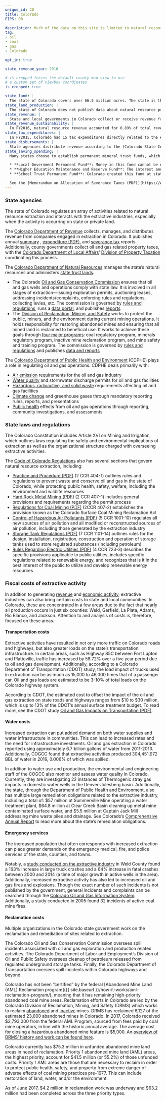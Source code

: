```yaml
---
unique_id: CO
title: Colorado
FIPS: 08

description: Much of the data on this site is limited to natural resource extraction on federal land, which represents 35.9% of all land in Colorado.
tag:
- oil
- coal
- gas
- Colorado

opt_in: true

state_revenue_year: 2016

# is_cropped forces the default county map view to use
# a custom set of viewbox coordinates
is_cropped: true

state_land: |
  The state of Colorado covers over 66.5 million acres. The state is the owner and steward of 2.8 million acres of land and 4 million acres of mineral rights. In total, it owns 4% of land in Colorado, making it the state’s second-largest landowner, just behind the federal government.
state_land_production: |
  The state of Colorado does not publish data about natural resource production on state lands. To obtain this data, contact the [Colorado State Land Board](https://colorado.gov/statelandboard).
state_revenue: |
  State and local governments in Colorado collect or receive revenue from natural resource extraction on federal, state, and private lands.
state_revenue_sustainability: |
  In FY2016, natural resource revenue accounted for 0.89% of total revenue collected by the Colorado Department of Revenue. Colorado has a diverse set of revenue streams; however, the downturn of oil and gas markets in 2016 did have a substantial impact on certain government funds. The State Land Board, for example, saw its total trust revenue decrease by 28% due to a 35% decrease in mineral revenues.
state_tax_expenditures: |
  In FY2015, Colorado had 15 tax expenditures directly related to the extractive industries which reduced state and local revenue. Data on the exact revenue impact for all expenditures is largely unavailable due to confidentiality requirements or inability to collect that information, however, the Oil and Gas Ad Valorem Credit had an impact of $134,915,000. The Colorado Department of Revenue outlines tax expenditures in its annual [Tax Profile and Expenditure Report (PDF)](https://www.colorado.gov/pacific/sites/default/files/2016%20Tax%20Profile%20and%20Expenditure%20Report.pdf).
state_disbursements: |
  State agencies distribute revenue according to the [Colorado State Code](https://www.sos.state.co.us/CCR/Welcome.do). In addition to receiving distributions from the state, counties also collect and distribute revenue from local taxes, chiefly property taxes. Weld County, for example, produces the most oil and gas in the state, and generates a significant portion of its property tax revenue from oil and gas. It then disburses this revenue to help fund local schools, fire departments, libraries, towns, and water districts, among other items. For more details on how Weld County disburses property tax revenue see the county’s [distribution statements and treasurer reports](https://www.weldgov.com/cms/One.aspx?portalId=169&pageId=2451).
state_saving_spending: |
  Many states choose to establish permanent mineral trust funds, which can help governments smooth revenue and investments across boom and bust cycles. In FY2016, Colorado saved 28.05% of total state revenue from extractive activities. In a given year, most of Colorado’s saved extractive revenues goes to one of these funds:

  * **Local Government Permanent Fund**: Money in this fund cannot be used for any purpose except when the amount of Federal Mineral Lease revenue is 10% less than the amount received the previous year.
  * **Higher Education Maintenance and Reserve Fund**: The interest and income earned on this fund is used for maintenance projects controlled by the Colorado Commission on Higher Education’s Capital Improvements Program. The principal in this fund must remain unused unless General Fund revenue is projected to dip below the required 4% reserve.
  * **School Trust Permanent Fund**: Colorado created this fund at statehood. Interest generated on the principal must support K-12 education. Interest earnings of the fund are credited to the Public School Income Fund and transferred to the Colorado Department of Education.

  See the [Memorandum on Allocation of Severance Taxes (PDF)](https://www.colorado.gov/pacific/sites/default/files/Allocation%20of%20Severance%20Taxes.pdf) or [Public School Permanent Fund Investment Policy (PDF)](https://www.colorado.gov/pacific/sites/default/files/atoms/files/Public%20School%20Permanent%20Fund%202010%20Investment%20Policy%20-%20Approved%20March%2015%202017.pdf) for more detail.
---
```

<!-- State governance -->

### State agencies

The state of Colorado regulates an array of activities related to natural resource extraction and interacts with the extractive industries, especially when the activity is occurring on state or private land.

The [Colorado Department of Revenue](https://www.colorado.gov/revenue) collects, manages, and distributes revenue from companies engaged in extraction in Colorado. It publishes annual [summary](https://www.colorado.gov/pacific/revenue/annual-report) , [expenditure (PDF)](https://www.colorado.gov/pacific/sites/default/files/2016%20Tax%20Profile%20and%20Expenditure%20Report.pdf), and [severance tax](https://www.colorado.gov/pacific/tax/severance-tax-file) reports. Additionally, county governments collect oil and gas related property taxes, with the [Colorado Department of Local Affairs](https://www.colorado.gov/dola)’ [Division of Property Taxation](https://www.colorado.gov/pacific/dola/property-taxation) coordinating this process.

The [Colorado Department of Natural Resources](http://dnr.state.co.us/Pages/DNRDefault.aspx) manages the state’s natural resources and administers [state trust lands](https://www.colorado.gov/pacific/statelandboard).

* The Colorado [Oil and Gas Conservation Commission](http://cogcc.state.co.us/#/home) ensures that oil and gas wells and operations comply with state law. It is involved in all stages of extraction—issuing exploration permits, auctioning leases, addressing incidents/complaints, enforcing rules and regulations, collecting levies, etc. The commission is governed by [rules and regulations](http://cogcc.state.co.us/#/overview), runs a [data portal](http://cogcc.state.co.us/data.html#/cogis), and publishes [reports](http://cogcc.state.co.us/library.html#/areareports).
* The [Division of Reclamation, Mining, and Safety](http://mining.state.co.us/Pages/Home.aspx) works to protect the public, miners, and the environment during current mining operations. It holds responsibility for restoring abandoned mines and ensuring that all mined land is reclaimed to beneficial use. It works to achieve these goals through [four major programs](http://mining.state.co.us/PROGRAMS/Pages/default.aspx): coal regulatory program, minerals regulatory program, inactive mine reclamation program, and mine safety and training program. The commission is governed by [rules and regulations](http://mining.state.co.us/Rules/Pages/home.aspx) and publishes [data and reports](http://mining.state.co.us/Reports/Pages/default.aspx)

The [Colorado Department of Public Health and Environment](https://www.colorado.gov/pacific/cdphe) (CDPHE) plays a role in regulating oil and gas operations. CDPHE deals primarily with:
* [Air emission](https://www.colorado.gov/pacific/cdphe/emissions-requirements-oil-and-gas-industry) requirements for the oil and gas industry
* [Water quality](https://www.colorado.gov/pacific/cdphe/categories/services-and-information/environment/water-quality) and stormwater discharge permits for oil and gas facilities
* [Hazardous, radioactive, and solid waste](https://www.colorado.gov/pacific/cdphe/categories/services-and-information/environment/waste-management-and-recycling) requirements affecting oil and gas facilities
* [Climate change](https://www.colorado.gov/pacific/cdphe/categories/services-and-information/environment/air-quality/climate-change) and greenhouse gases through mandatory reporting rules, reports, and presentations
* [Public health](https://www.colorado.gov/pacific/cdphe/categories/services-and-information/environment/oil-and-gas/oil-and-gas-and-your-health) effects from oil and gas operations through reporting, community investigations, and assessments

### State laws and regulations

The Colorado Constitution includes Article XVI on Mining and Irrigation, which outlines laws regulating the safety and environmental implications of extraction as well as the organizational structure charged with overseeing extractive activities.

The [Code of Colorado Regulations](https://www.sos.state.co.us/CCR/KeywordSearch.do) also has several sections that govern natural resource extraction, including:

- [Practice and Procedure (PDF)](https://www.sos.state.co.us/CCR/GenerateRulePdf.do?ruleVersionId=6658) (2 CCR 404-1) outlines rules and regulations to prevent waste and conserve oil and gas in the state of Colorado, while protecting public health, safety, welfare, including the environment and wildlife resources
- [Hard Rock Metal Mining (PDF)](https://www.sos.state.co.us/CCR/GenerateRulePdf.do?ruleVersionId=6169) (2 CCR 407-1) includes general provisions and requirements regarding the permit process
- [Regulations for Coal Mining (PDF)](https://www.sos.state.co.us/CCR/GenerateRulePdf.do?ruleVersionId=2044) (2CCR 407-2) establishes the provision known as the Colorado Surface Coal Mining Reclamation Act
- [Control of Hazardous Air Pollutants (PDF)](https://www.sos.state.co.us/CCR/GenerateRulePdf.do?ruleVersionId=6885) (5 CCR 1001-10) regulates all new sources of air pollution and all modified or reconstructed sources of air pollution, including those generated by the extraction industry
- [Storage Tank Regulations (PDF)](https://www.sos.state.co.us/CCR/GenerateRulePdf.do?ruleVersionId=7122) (7 CCR 1101-14) outlines rules for the design, installation, registration, construction and operation of storage tanks used to store regulated substances (including petroleum)
- [Rules Regarding Electric Utilities (PDF)](https://www.sos.state.co.us/CCR/GenerateRulePdf.do?ruleVersionId=7016) (4 CCR 723-3) describes the specific provisions applicable to public utilities, includes specific regulations related to renewable energy, and recognizes that is it in the best interest of the public to utilize and develop renewable energy resources

### Fiscal costs of extractive activity

In addition to generating [revenue](#revenue) and [economic activity](#economic-impact), extractive industries can also bring certain costs to state and local communities. In Colorado, these are concentrated in a few areas due to the fact that nearly all production occurs in just six counties: Weld, Garfield, La Plata, Adams, Rio Blanco, and Jackson. Attention to and analysis of costs is, therefore, focused on these areas.

#### Transportation costs

Extractive activities have resulted in not only more traffic on Colorado roads and highways, but also greater loads on the state’s transportation infrastructure. In certain areas, such as Highway 85C between Fort Lupton and Platteville, traffic has increased by 58.72% over a five year period due to oil and gas development. Additionally, according to a Colorado Department of Transportation (CDOT) study, the load impact of trucks used in extraction can be as much as 15,000 to 46,000 times that of a passenger car. Oil and gas loads are estimated to be 3-10% of total loads on the Colorado highway system.

According to CDOT, the estimated cost to offset the impact of the oil and gas extraction on state roads and highways ranges from $10 to $30 million, which is up to 13% of the CDOT’s annual surface treatment budget. To read more, see the CDOT study [Oil and Gas Impacts on Transportation (PDF)](https://www.google.com/url?sa=t&rct=j&q=&esrc=s&source=web&cd=1&cad=rja&uact=8&ved=0ahUKEwiu64Ojv67UAhVB0iYKHWJUDTIQFggoMAA&url=https://www.codot.gov/programs/research/pdfs/2015-research-reports/oil-and-gas-impacts-on-tranportation/oil-and-gas-impacts-on-transportation/at_download/file&usg=AFQjCNGVRJ978GbLquZkhv6I6g-zS1BWpQ&sig2=bITCLpAOHH8hUzqce_tPIA_).

#### Water costs

Increased extraction can put added demand on both water supplies and water infrastructure in communities. This can lead to increased rates and the need for infrastructure investments. Oil and gas extraction in Colorado reported using approximately 6.7 billion gallons of water from 2011-2013. Additionally, COGCC found that extractive activities produced 304,451,972 BBL of water in 2016, 0.006% of which was spilled.

In addition to water use and production, the environmental and engineering staff of the COGCC also monitor and assess water quality in Colorado. Currently, they are investigating 22 instances of Thermogenic stray gas impacts in domestic water wells in the Denver-Julesberg basin. Additionally, the state, through the Department of Public Health and Environment, also has multiple large remediation obligations related to the extractive industry, including a total of: $57 million at Summerville Mine operating a water treatment plant, $64.8 million at Clear Creek Basin cleaning up metal mine contaminated surface water, and $5.5 million at Captain Jack Mill addressing mine waste piles and drainage. See Colorado’s [Comprehensive Annual Report](https://www.colorado.gov/pacific/osc/cafr) to read more about the state’s remediation obligations.

#### Emergency services

The increased population that often corresponds with increased extraction can place greater demands on the emergency medical, fire, and police services of the state, counties, and towns.

Notably, a [study conducted on the extractive industry]() in Weld County found a 163% increase in large truck crashes and a 64% increase in fatal crashes between 2000 and 2014 (a time of major growth in active wells in the area).
Additionally, increased extractive activity has also led to increased oil and gas fires and explosions. Though the exact number of such incidents is not published by the government, general incidents and complaints can be searched through the [Colorado Oil and Gas Information System](http://cogcc.state.co.us/data.html). Additionally, a study conducted in 2005 found 32 incidents of active coal mine fires.

#### Reclamation costs

Multiple organizations in the Colorado state government work on the reclamation and remediation of sites related to extraction.

The Colorado Oil and Gas Conservation Commission oversees spill incidents associated with oil and gas exploration and production related activities. The Colorado Department of Labor and Employment’s Division of Oil and Public Safety oversees cleanup of petroleum released from regulated underground storage tanks. Finally, the Colorado Department of Transportation oversees spill incidents within Colorado highways and beyond.

Colorado has not been “certified” by the federal [Abandoned Mine Land (AML) Reclamation program]({{ site.baseurl }}/how-it-works/aml-reclamation-program/), meaning that it has remaining high-priority abandoned coal mine areas. Reclamation efforts in Colorado are led by the Colorado Division of Reclamation, Mining, and Safety (DRMS) which works to reclaim [abandoned](http://mining.state.co.us/Reports/Reports/Pages/AML.aspx) and [inactive](http://mining.state.co.us/Programs/Abandoned/Pages/impwelcomepage.aspx) mines. DRMS has reclaimed 6,127 of the estimated 23,000 abandoned mines in Colorado. In 2017, Colorado received $2,793,000 from the federal AML Program, sourced from fees paid by coal mine operators, in line with the historic annual average. The average cost for closing a hazardous abandoned mine feature is $5,000. An [overview of DRMS’ history and work can be found here](http://mining.state.co.us/Programs/Abandoned/Reclamation/Pages/OurProgram'sHistory-Colorado'sHistory.aspx).

Colorado currently has $75.3 million in unfunded abandoned mine land areas in need of reclamation. Priority 1 abandoned mine land (AML) areas, the highest priority, account for $41.5 million (or 55.2%) of those unfunded costs. Priority 1 AML areas are those that are necessary to reclaim in order to protect public health, safety, and property from extreme danger of adverse effects of coal mining practices pre-1977. This can include restoration of land, water, and/or the environment.

As of June 2017, $4.2 million in reclamation work was underway and $63.2 million had been completed across the three priority types.
